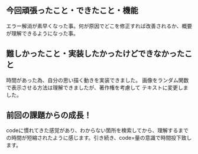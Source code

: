 <!-- readme.md -->
## 今回頑張ったこと・できたこと・機能
エラー解消が素早くなった事。何が原因でどこを修正すれば改善されるか、概要が理解できるようになった事。

## 難しかったこと・実装したかったけどできなかったこと
時間があった為、自分の思い描く動きを実装できました。
画像をランダム関数で表示させる方法は理解できましたが、著作権を考慮して
テキストに変更しました。

## 前回の課題からの成長！
codeに慣れてきた感覚があり、わからない箇所を検索してから、理解するまでの時間が短縮されたように感じます。引き続き、code=量の意識で時間投下致します。